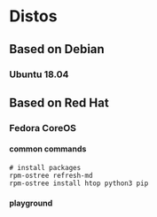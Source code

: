 # Distos

## Based on Debian

### Ubuntu 18.04

## Based on Red Hat

### Fedora CoreOS <a id="_what_are_the_communication_channels_around_fedora_coreos"></a>

#### common commands

```text
# install packages
rpm-ostree refresh-md 
rpm-ostree install htop python3 pip

```

#### playground



